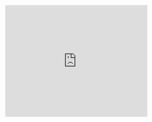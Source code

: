 <iframe src="https://i.pinimg.com/originals/27/13/92/271392d3af71acbd94e70bfabe6affc1.gif" height="354" width="450" frameborder="0" scrolling="no" ></iframe>
